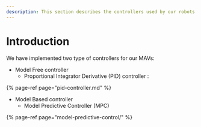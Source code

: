 ```yaml
---
description: This section describes the controllers used by our robots.
---
```


# Introduction

We have implemented two type of controllers for our MAVs:

* Model Free controller
  * Proportional Integrator Derivative \(PID\) controller : 

{% page-ref page="pid-controller.md" %}

* Model Based controller
  * Model Predictive Controller \(MPC\)

{% page-ref page="model-predictive-control/" %}

